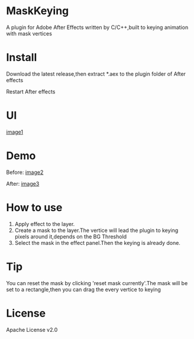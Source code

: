 # MaskKeying
A plugin for Adobe After Effects written by C/C++,built to keying animation with mask vertices 

# Install
Download the latest release,then extract *.aex to the plugin folder of After effects

Restart After effects

# UI
[image1](https://raw.githubusercontent.com/Smallpath/MaskKeying/master/Readme/1.png)

# Demo

Before:
[image2](https://raw.githubusercontent.com/Smallpath/MaskKeying/master/Readme/2.jpg)

After:
[image3](https://raw.githubusercontent.com/Smallpath/MaskKeying/master/Readme/3.jpg)

# How to use
1. Apply effect to the layer.
2. Create a mask to the layer.The vertice will lead the plugin to keying pixels around it,depends on the BG Threshold
3. Select the mask in the effect panel.Then the keying is already done.

# Tip
You can reset the mask by clicking 'reset mask currently'.The mask will be set to a rectangle,then you can drag the every vertice to keying

# License
Apache License v2.0


